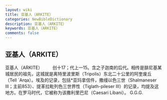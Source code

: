 ```yaml
---
layout: wiki
title: 亚基人（ARKITE）
categories: NewBibleDictionary
description: 亚基人（ARKITE）
keywords: 亚基人（ARKITE）
comments: false
---
```


## 亚基人（ARKITE）



亚基人（ARKITE）
　　创十17；代上一15。含之子迦南的后代。相传是腓尼基某城居民的祖先，这城就是离特里波里斯（Tripolis）东北二十公里的阿奎废丘（Tell `Arqa）。埃及的记录，包括*亚玛拿信件，撒缦以色三世（Shalmaneser III；主前853）、提革拉毗列色三世界性（Tiglath-pileser III）的记录，均提及这地方。在罗马时代，它被称为该撒利里巴尼（Caesari Libani）。
G.G.G.



